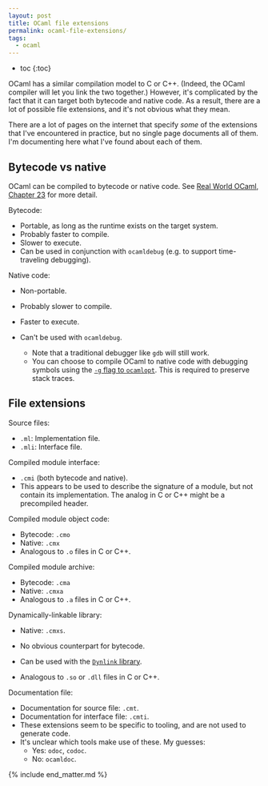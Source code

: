 ```yaml
---
layout: post
title: OCaml file extensions
permalink: ocaml-file-extensions/
tags:
  - ocaml
---
```


* toc
{:toc}

OCaml has a similar compilation model to C or C++. (Indeed, the OCaml compiler
will let you link the two together.) However, it's complicated by the fact that
it can target both bytecode and native code. As a result, there are a lot of
possible file extensions, and it's not obvious what they mean.

There are a lot of pages on the internet that specify *some* of the extensions
that I've encountered in practice, but no single page documents all of them.
I'm documenting here what I've found about each of them.

## Bytecode vs native

OCaml can be compiled to bytecode or native code. See [Real World OCaml, Chapter
23][rwo-bytecode-native-code] for more detail.

  [rwo-bytecode-native-code]: https://v1.realworldocaml.org/v1/en/html/the-compiler-backend-byte-code-and-native-code.html

Bytecode:

* Portable, as long as the runtime exists on the target system.
* Probably faster to compile.
* Slower to execute.
* Can be used in conjunction with `ocamldebug` (e.g. to support time-traveling
  debugging).

Native code:

* Non-portable.
* Probably slower to compile.
* Faster to execute.
* Can't be used with `ocamldebug`.
  * Note that a traditional debugger like `gdb` will still work.
  * You can choose to compile OCaml to native code with debugging symbols using
    the [`-g` flag to `ocamlopt`][ocamlopt]. This is required to preserve stack
    traces.

  [ocamlopt]: https://caml.inria.fr/pub/docs/manual-ocaml/native.html

## File extensions

Source files:

* `.ml`: Implementation file.
* `.mli`: Interface file.

Compiled module interface:

* `.cmi` (both bytecode and native).
* This appears to be used to describe the signature of a module, but not contain
  its implementation. The analog in C or C++ might be a precompiled header.

Compiled module object code:

* Bytecode: `.cmo`
* Native: `.cmx`
* Analogous to `.o` files in C or C++.

Compiled module archive:

* Bytecode: `.cma`
* Native: `.cmxa`
* Analogous to `.a` files in C or C++.

Dynamically-linkable library:

* Native: `.cmxs`.
* No obvious counterpart for bytecode.
* Can be used with the [`Dynlink` library][dynlink].
* Analogous to `.so` or `.dll` files in C or C++.

  [dynlink]: https://caml.inria.fr/pub/docs/manual-ocaml/libdynlink.html

Documentation file:

* Documentation for source file: `.cmt`.
* Documentation for interface file: `.cmti`.
* These extensions seem to be specific to tooling, and are not used to generate
  code.
* It's unclear which tools make use of these. My guesses:
  * Yes: `odoc`, `codoc`.
  * No: `ocamldoc`.

{% include end_matter.md %}
